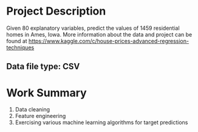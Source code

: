 # Project Description

Given 80 explanatory variables, predict the values of 1459 residential homes in Ames, Iowa. More information about the data and project can be found at https://www.kaggle.com/c/house-prices-advanced-regression-techniques

## Data file type: CSV

# Work Summary
1. Data cleaning
2. Feature engineering
3. Exercising various machine learning algorithms for target predictions
